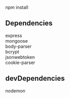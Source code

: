 npm install

## Dependencies

express <br/>
mongoose<br/>
body-parser <br/>
bcrypt <br/>
jsonwebtoken<br/>
cookie-parser<br/>

## devDependencies

nodemon<br/>
